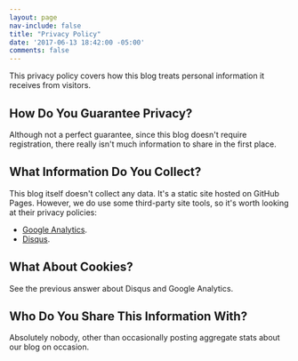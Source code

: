 ```yaml
---
layout: page
nav-include: false
title: "Privacy Policy"
date: '2017-06-13 18:42:00 -05:00'
comments: false
---
```


This privacy policy covers how this blog treats personal information
it receives from visitors.

## How Do You Guarantee Privacy?

Although not a perfect guarantee, since this blog doesn't require 
registration, there really isn't much information to share in the first place.

## What Information Do You Collect?

This blog itself doesn't collect any data. It's a static site hosted on GitHub Pages.
However, we do use some third-party site tools, so it's worth looking at their privacy policies:

* [Google Analytics](http://www.google.com/analytics/learn/privacy.html). 
* [Disqus](http://help.disqus.com/customer/portal/articles/466259-privacy-policy).


## What About Cookies?

See the previous answer about Disqus and Google Analytics.

## Who Do You Share This Information With?

Absolutely nobody, other than occasionally posting aggregate stats about our blog on occasion.
